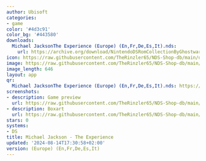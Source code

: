 ```yaml
---
author: Ubisoft
categories:
- game
color: '#4d3c91'
color_bg: '#443580'
downloads:
  Michael JacksonThe Experience (Europe) (En,Fr,De,Es,It).nds:
    url: https://archive.org/download/NintendoDSRomCollectionByGhostware/Michael%20JacksonThe%20Experience%20%28Europe%29%20%28En%2CFr%2CDe%2CEs%2CIt%29.nds
icon: https://raw.githubusercontent.com/TheRinzler65/NDS-Shop-db/main/docs/assets/images/icons/michaeljackson.png
image: https://raw.githubusercontent.com/TheRinzler65/NDS-Shop-db/main/docs/assets/images/icons/michaeljackson.png
image_length: 646
layout: app
qr:
  Michael JacksonThe Experience (Europe) (En,Fr,De,Es,It).nds: https://db-NDS-Shop-db.netlify.app/assets/images/qr/michael-jacksonthe-experience-europe-enfrdeesit-nds.png
screenshots:
- description: Game preview
  url: https://raw.githubusercontent.com/TheRinzler65/NDS-Shop-db/main/docs/assets/images/screenshots/michaeljackson/michaeljackson.png
- description: Boxart
  url: https://raw.githubusercontent.com/TheRinzler65/NDS-Shop-db/main/docs/assets/images/boxart/Michael%20JacksonThe%20Experience%20(Europe)%20(En%2CFr%2CDe%2CEs%2CIt).nds.png
stars: 0
systems:
- DS
title: Michael Jackson - The Experience
updated: '2024-08-14T17:30:58+02:00'
version: (Europe) (En,Fr,De,Es,It)
---
```

